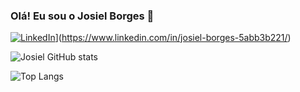 ### Olá! Eu sou o Josiel Borges 👋

[![LinkedIn](https://img.shields.io/badge/Linkedin-%230077B5.svg?logo=linkedin&logoColor=white)](#)](https://www.linkedin.com/in/josiel-borges-5abb3b221/)

![Josiel GitHub stats](https://github-readme-stats.vercel.app/api?username=josielborges3&show_icons=true)

![Top Langs](https://github-readme-stats.vercel.app/api/top-langs/?username=josielborges3&hide_progress=true)
<!--
**Josielborges3/josielborges3** is a ✨ _special_ ✨ repository because its `README.md` (this file) appears on your GitHub profile.

Here are some ideas to get you started:

- 🔭 I’m currently working on ...
- 🌱 I’m currently learning ...
- 👯 I’m looking to collaborate on ...
- 🤔 I’m looking for help with ...
- 💬 Ask me about ...
- 📫 How to reach me: ...
- 😄 Pronouns: ...
- ⚡ Fun fact: ...
-->
